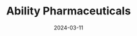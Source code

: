 ---  
layout: startup_page  
title: "Ability Pharmaceuticals"  
id: "abilitypharma.com"  
permalink: "/abilitypharmaceuticalsabilitypharma.com03112024/"  
website: "https://www.abilitypharma.com/"  
funding_round: ""  
funding_amount: "€7M"  
investors: "CTI Life Sciences Fund, Inveready, EIC Fund, Fitalent, CDTI Innvierte, family offices, founders"  
about: "Ability Pharmaceuticals is a Catalan biopharmaceutical company developing innovative oral autophagy-inducing anticancer compounds. Their lead compound, ABTL0812, is in a Phase 2b clinical trial for metastatic pancreatic cancer, aiming to demonstrate superior efficacy to standard treatments. The company seeks to make ABTL0812 available to patients by 2028."  
markets: "Biopharmaceutical, Oncology, Pharmaceutical"  
hq: "Barcelona, Catalonia, Spain"  
founded_year: ""  
linkedin: ""  
twitter: ""  
instagram: ""  
facebook: ""  
crunchbase: ""  
pitchbook: ""  

date_display: "11-Mar-2024"  
date: "2024-03-11"

# SEO Optimization  
meta_title: "Ability Pharmaceuticals -  Funding (€7M)"  
meta_description: "Ability Pharmaceuticals, Ability Pharmaceuticals is a Catalan biopharmaceutical company developing innovative oral autophagy-inducing anticancer compounds. Their lead compound..."  
meta_keywords: "Ability Pharmaceuticals, Biopharmaceutical, Oncology, Pharmaceutical,  funding"  
canonical_url: "https://startup.projectstartups.com/abilitypharmaceuticalsabilitypharma.com03112024/"  
---